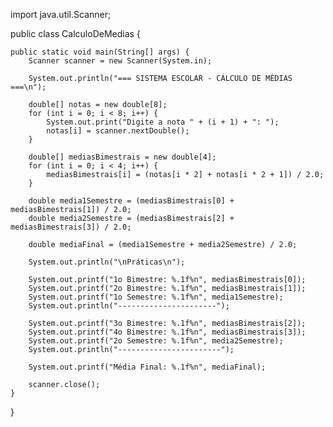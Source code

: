 import java.util.Scanner;

public class CalculoDeMedias {

    public static void main(String[] args) {
        Scanner scanner = new Scanner(System.in);
        
        System.out.println("=== SISTEMA ESCOLAR - CÁLCULO DE MÉDIAS ===\n");

        double[] notas = new double[8];
        for (int i = 0; i < 8; i++) {
            System.out.print("Digite a nota " + (i + 1) + ": ");
            notas[i] = scanner.nextDouble();
        }

        double[] mediasBimestrais = new double[4];
        for (int i = 0; i < 4; i++) {
            mediasBimestrais[i] = (notas[i * 2] + notas[i * 2 + 1]) / 2.0;
        }

        double media1Semestre = (mediasBimestrais[0] + mediasBimestrais[1]) / 2.0;
        double media2Semestre = (mediasBimestrais[2] + mediasBimestrais[3]) / 2.0;

        double mediaFinal = (media1Semestre + media2Semestre) / 2.0;

        System.out.println("\nPráticas\n");

        System.out.printf("1o Bimestre: %.1f%n", mediasBimestrais[0]);
        System.out.printf("2o Bimestre: %.1f%n", mediasBimestrais[1]);
        System.out.printf("1o Semestre: %.1f%n", media1Semestre);
        System.out.println("----------------------");

        System.out.printf("3o Bimestre: %.1f%n", mediasBimestrais[2]);
        System.out.printf("4o Bimestre: %.1f%n", mediasBimestrais[3]);
        System.out.printf("2o Semestre: %.1f%n", media2Semestre);
        System.out.println("-----------------------");

        System.out.printf("Média Final: %.1f%n", mediaFinal);

        scanner.close();
    }
}




